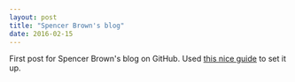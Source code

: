 ```yaml
---
layout: post
title: "Spencer Brown's blog"
date: 2016-02-15
---
```


First post for Spencer Brown's blog on GitHub. 
Used [this nice guide](http://jmcglone.com/guides/github-pages/) to set it up.
